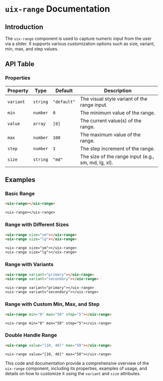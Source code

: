 # `uix-range` Documentation

## Introduction
The `uix-range` component is used to capture numeric input from the user via a slider. It supports various customization options such as size, variant, min, max, and step values.

## API Table

### Properties

| Property  | Type      | Default     | Description                                            |
|-----------|-----------|-------------|--------------------------------------------------------|
| `variant` | `string`  | `"default"` | The visual style variant of the range input.           |
| `min`     | `number`  | `0`         | The minimum value of the range.                        |
| `value`   | `array`   | `[0]`       | The current value(s) of the range.                     |
| `max`     | `number`  | `100`       | The maximum value of the range.                        |
| `step`    | `number`  | `1`         | The step increment of the range.                       |
| `size`    | `string`  | `"md"`      | The size of the range input (e.g., sm, md, lg, xl).    |

## Examples

### Basic Range
```html
<uix-range></uix-range>
```
```code
<uix-range></uix-range>
```

### Range with Different Sizes
```html
<uix-range size="sm"></uix-range>
<uix-range size="lg"></uix-range>
```
```code
<uix-range size="sm"></uix-range>
<uix-range size="lg"></uix-range>
```

### Range with Variants
```html
<uix-range variant="primary"></uix-range>
<uix-range variant="secondary"></uix-range>
```
```code
<uix-range variant="primary"></uix-range>
<uix-range variant="secondary"></uix-range>
```

### Range with Custom Min, Max, and Step
```html
<uix-range min="0" max="50" step="5"></uix-range>
```
```code
<uix-range min="0" max="50" step="5"></uix-range>
```

### Double Handle Range
```html
<uix-range value="[10, 40]" max="50"></uix-range>
```
```code
<uix-range value="[10, 40]" max="50"></uix-range>
```

This code and documentation provide a comprehensive overview of the `uix-range` component, including its properties, examples of usage, and details on how to customize it using the `variant` and `size` attributes.